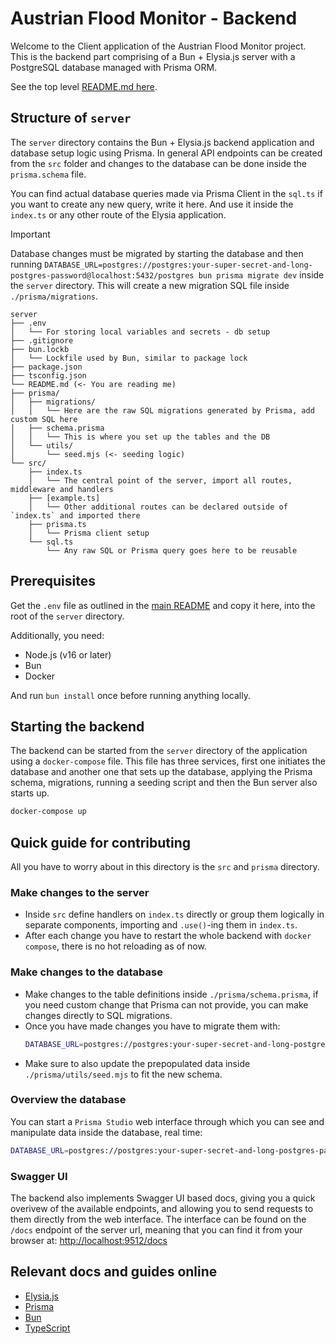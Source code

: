 # Austrian Flood Monitor - Backend

Welcome to the Client application of the Austrian Flood Monitor project. This is the backend part comprising of a Bun + Elysia.js server with a PostgreSQL database managed with Prisma ORM.

See the top level [README.md here](../README.md).

## Structure of `server`

The `server` directory contains the Bun + Elysia.js backend application and database setup logic using Prisma. In general API endpoints can be created from the `src` folder and changes to the database can be done inside the `prisma.schema` file.

You can find actual database queries made via Prisma Client in the `sql.ts` if you want to create any new query, write it here. And use it inside the `index.ts` or any other route of the Elysia application.

> [!IMPORTANT]  
> Database changes must be migrated by starting the database and then running `DATABASE_URL=postgres://postgres:your-super-secret-and-long-postgres-password@localhost:5432/postgres bun prisma migrate dev` inside the `server` directory. This will create a new migration SQL file inside `./prisma/migrations`.

```plaintext
server
├── .env
│   └── For storing local variables and secrets - db setup
├── .gitignore
├── bun.lockb
│   └── Lockfile used by Bun, similar to package lock
├── package.json
├── tsconfig.json
└── README.md (<- You are reading me)
├── prisma/
│   ├── migrations/
│   │   └── Here are the raw SQL migrations generated by Prisma, add custom SQL here
│   ├── schema.prisma
│   │   └── This is where you set up the tables and the DB
│   └── utils/
│       └── seed.mjs (<- seeding logic)
└── src/
    ├── index.ts
    │   └── The central point of the server, import all routes, middleware and handlers
    ├── [example.ts]
    │   └── Other additional routes can be declared outside of `index.ts` and imported there
    ├── prisma.ts
    │   └── Prisma client setup
    └── sql.ts
        └── Any raw SQL or Prisma query goes here to be reusable
```

## Prerequisites

Get the `.env` file as outlined in the [main README](../README.md) and copy it here, into the root of the `server` directory.

Additionally, you need:
- Node.js (v16 or later)
- Bun
- Docker

And run `bun install` once before running anything locally.

## Starting the backend

The backend can be started from the `server` directory of the application using a `docker-compose` file. This file has three services, first one initiates the database and another one that sets up the database, applying the Prisma schema, migrations, running a seeding script and then the Bun server also starts up.

```sh
docker-compose up
```

## Quick guide for contributing

All you have to worry about in this directory is the `src` and `prisma` directory.

### Make changes to the server

- Inside `src` define handlers on `index.ts` directly or group them logically in separate components, importing and `.use()`-ing them in `index.ts`.
- After each change you have to restart the whole backend with `docker compose`, there is no hot reloading as of now.

### Make changes to the database

- Make changes to the table definitions inside `./prisma/schema.prisma`, if you need custom change that Prisma can not provide, you can make changes directly to SQL migrations.
- Once you have made changes you have to migrate them with: 
    ```sh
    DATABASE_URL=postgres://postgres:your-super-secret-and-long-postgres-password@localhost:5432/postgres npx prisma migrate dev
    ```
- Make sure to also update the prepopulated data inside `./prisma/utils/seed.mjs` to fit the new schema.

### Overview the database

You can start a `Prisma Studio` web interface through which you can see and manipulate data inside the database, real time:

```sh
DATABASE_URL=postgres://postgres:your-super-secret-and-long-postgres-password@localhost:5432/postgres npx prisma studio
```

### Swagger UI

The backend also implements Swagger UI based docs, giving you a quick overivew of the available endpoints, and allowing you to send requests to them directly from the web interface. The interface can be found on the `/docs` endpoint of the server url, meaning that you can find it from your browser at:
[http://localhost:9512/docs](http://localhost:9512/docs)

## Relevant docs and guides online

- [Elysia.js](https://elysiajs.com/integrations/cheat-sheet.html)
- [Prisma](https://www.prisma.io/docs/orm)
- [Bun](https://bun.sh/docs)
- [TypeScript](https://www.typescriptlang.org/docs/)